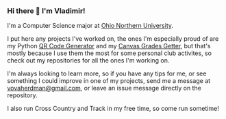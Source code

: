### Hi there 👋 I'm Vladimir!

I'm a Computer Science major at [Ohio Northern University](https://www.onu.edu/").

I put here any projects I've worked on, the ones I'm especially proud of are my Python
[QR Code Generator](https://github.com/Vladimir-Herdman/QR-Code-Generator-Gui) and my
[Canvas Grades Getter](https://github.com/Vladimir-Herdman/Canvas_Grade_Getter), but that's mostly
because I use them the most for some personal club activites, so check out my repositories
for all the ones I'm working on.

I'm always looking to learn more, so if you have any tips for me, or see something I could
improve in one of my projects, send me a message at vovaherdman@gmail.com, or leave an issue
message directly on the repository.

I also run Cross Country and Track in my free time, so come run sometime!
